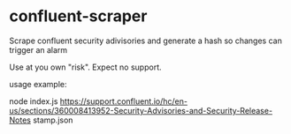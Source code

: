 # confluent-scraper
Scrape confluent security adivisories and generate a hash so changes can trigger an alarm

Use at you own "risk". Expect no support.

usage example:

node index.js https://support.confluent.io/hc/en-us/sections/360008413952-Security-Advisories-and-Security-Release-Notes stamp.json
